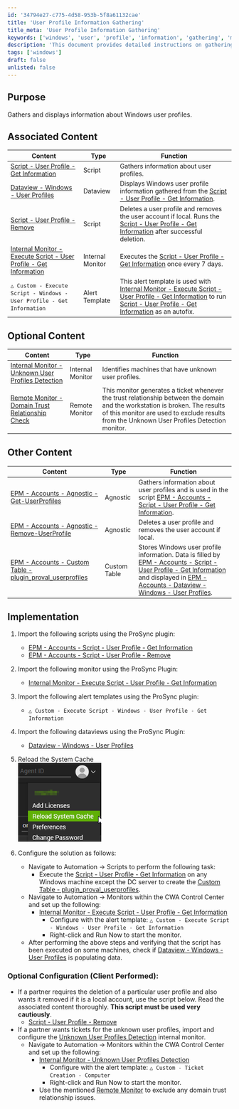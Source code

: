 ```yaml
---
id: '34794e27-c775-4d58-953b-5f8a61132cae'
title: 'User Profile Information Gathering'
title_meta: 'User Profile Information Gathering'
keywords: ['windows', 'user', 'profile', 'information', 'gathering', 'monitor']
description: 'This document provides detailed instructions on gathering and displaying information about Windows user profiles using various scripts and monitors. It includes associated scripts, monitors, and optional configurations for effective management of user profiles.'
tags: ['windows']
draft: false
unlisted: false
---
```


## Purpose

Gathers and displays information about Windows user profiles.

## Associated Content

| Content                                                                                         | Type           | Function                                                                                                   |
|-------------------------------------------------------------------------------------------------|----------------|------------------------------------------------------------------------------------------------------------|
| [Script - User Profile - Get Information](<../cwa/scripts/User Profile - Get Information.md>)      | Script         | Gathers information about user profiles.                                                                    |
| [Dataview - Windows - User Profiles](<../cwa/dataviews/Windows - User Profiles.md>)          | Dataview       | Displays Windows user profile information gathered from the [Script - User Profile - Get Information](<../cwa/scripts/User Profile - Get Information.md>). |
| [Script - User Profile - Remove](<../cwa/scripts/User Profile - Remove.md>)              | Script         | Deletes a user profile and removes the user account if local. Runs the [Script - User Profile - Get Information](<../cwa/scripts/User Profile - Get Information.md>) after successful deletion. |
| [Internal Monitor - Execute Script - User Profile - Get Information](<../cwa/monitors/Execute Script - User Profile - Get Information.md>) | Internal Monitor | Executes the [Script - User Profile - Get Information](<../cwa/scripts/User Profile - Get Information.md>) once every 7 days. |
| `△ Custom - Execute Script - Windows - User Profile - Get Information`                       | Alert Template  | This alert template is used with [Internal Monitor - Execute Script - User Profile - Get Information](<../cwa/monitors/Execute Script - User Profile - Get Information.md>) to run [Script - User Profile - Get Information](<../cwa/scripts/User Profile - Get Information.md>) as an autofix. |

## Optional Content

| Content                                                                                                         | Type           | Function                                                                                                           |
|-----------------------------------------------------------------------------------------------------------------|----------------|--------------------------------------------------------------------------------------------------------------------|
| [Internal Monitor - Unknown User Profiles Detection](<../cwa/monitors/Unknown User Profiles Detection.md>)         | Internal Monitor | Identifies machines that have unknown user profiles.                                                               |
| [Remote Monitor - Domain Trust Relationship Check](https://proval.itglue.com/5078775/docs/17974580)         | Remote Monitor   | This monitor generates a ticket whenever the trust relationship between the domain and the workstation is broken. The results of this monitor are used to exclude results from the Unknown User Profiles Detection monitor. |

## Other Content

| Content                                                                                                       | Type         | Function                                                                                                           |
|---------------------------------------------------------------------------------------------------------------|--------------|--------------------------------------------------------------------------------------------------------------------|
| [EPM - Accounts - Agnostic - Get-UserProfiles](<../powershell/Get-UserProfiles.md>)              | Agnostic     | Gathers information about user profiles and is used in the script [EPM - Accounts - Script - User Profile - Get Information](<../cwa/scripts/User Profile - Get Information.md>). |
| [EPM - Accounts - Agnostic - Remove-UserProfile](<../powershell/Remove-UserProfile.md>)            | Agnostic     | Deletes a user profile and removes the user account if local.                                                     |
| [EPM - Accounts - Custom Table - plugin_proval_userprofiles](<../cwa/tables/plugin_proval_userprofiles.md>) | Custom Table | Stores Windows user profile information. Data is filled by [EPM - Accounts - Script - User Profile - Get Information](<../cwa/scripts/User Profile - Get Information.md>) and displayed in [EPM - Accounts - Dataview - Windows - User Profiles](<../cwa/dataviews/Windows - User Profiles.md>). |

## Implementation

1. Import the following scripts using the ProSync plugin:
   - [EPM - Accounts - Script - User Profile - Get Information](<../cwa/scripts/User Profile - Get Information.md>)
   - [EPM - Accounts - Script - User Profile - Remove](<../cwa/scripts/User Profile - Remove.md>)

2. Import the following monitor using the ProSync Plugin:
   - [Internal Monitor - Execute Script - User Profile - Get Information](<../cwa/monitors/Execute Script - User Profile - Get Information.md>)

3. Import the following alert templates using the ProSync plugin:
   - `△ Custom - Execute Script - Windows - User Profile - Get Information`

4. Import the following dataviews using the ProSync Plugin:
   - [Dataview - Windows - User Profiles](<../cwa/dataviews/Windows - User Profiles.md>)

5. Reload the System Cache  
   ![Reload System Cache](../../static/img/Windows-User-Profiles/image_1.png)

6. Configure the solution as follows:
   - Navigate to Automation → Scripts to perform the following task:
     - Execute the [Script - User Profile - Get Information](<../cwa/scripts/User Profile - Get Information.md>) on any Windows machine except the DC server to create the [Custom Table - plugin_proval_userprofiles](<../cwa/tables/plugin_proval_userprofiles.md>).
   - Navigate to Automation → Monitors within the CWA Control Center and set up the following:
     - [Internal Monitor - Execute Script - User Profile - Get Information](<../cwa/monitors/Execute Script - User Profile - Get Information.md>)
       - Configure with the alert template: `△ Custom - Execute Script - Windows - User Profile - Get Information`
       - Right-click and Run Now to start the monitor.
   - After performing the above steps and verifying that the script has been executed on some machines, check if [Dataview - Windows - User Profiles](<../cwa/dataviews/Windows - User Profiles.md>) is populating data.

### Optional Configuration (Client Performed):
- If a partner requires the deletion of a particular user profile and also wants it removed if it is a local account, use the script below. Read the associated content thoroughly. **This script must be used very cautiously**.
  - [Script - User Profile - Remove](<../cwa/scripts/User Profile - Remove.md>)
- If a partner wants tickets for the unknown user profiles, import and configure the [Unknown User Profiles Detection](<../cwa/monitors/Unknown User Profiles Detection.md>) internal monitor.
   - Navigate to Automation → Monitors within the CWA Control Center and set up the following:
     - [Internal Monitor - Unknown User Profiles Detection](<../cwa/monitors/Unknown User Profiles Detection.md>)
       - Configure with the alert template: `△ Custom - Ticket Creation - Computer`
       - Right-click and Run Now to start the monitor.
     - Use the mentioned [Remote Monitor](https://proval.itglue.com/5078775/docs/17975723) to exclude any domain trust relationship issues.

